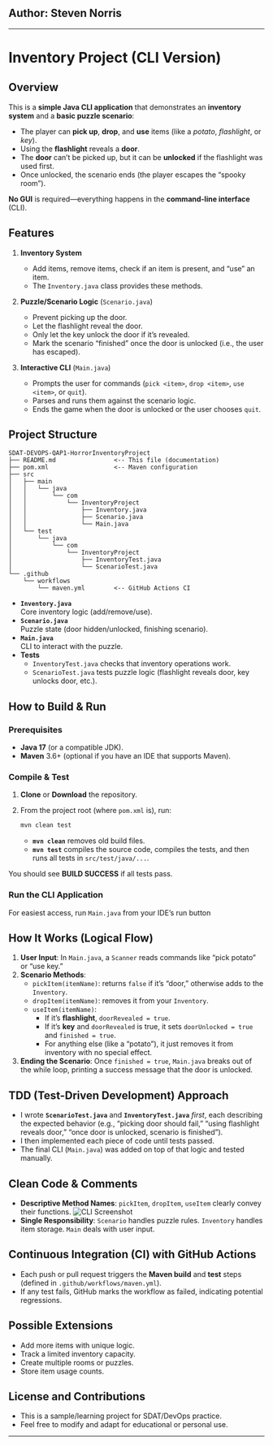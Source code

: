 
## Author: Steven Norris

---

# Inventory Project (CLI Version)

## Overview

This is a **simple Java CLI application** that demonstrates an **inventory system** and a **basic puzzle scenario**:

- The player can **pick up**, **drop**, and **use** items (like a *potato*, *flashlight*, or *key*).  
- Using the **flashlight** reveals a **door**.  
- The **door** can’t be picked up, but it can be **unlocked** if the flashlight was used first.  
- Once unlocked, the scenario ends (the player escapes the “spooky room”).

**No GUI** is required—everything happens in the **command-line interface** (CLI).  

## Features

1. **Inventory System**  
   - Add items, remove items, check if an item is present, and “use” an item.  
   - The `Inventory.java` class provides these methods.

2. **Puzzle/Scenario Logic** (`Scenario.java`)  
   - Prevent picking up the door.  
   - Let the flashlight reveal the door.  
   - Only let the key unlock the door if it’s revealed.  
   - Mark the scenario “finished” once the door is unlocked (i.e., the user has escaped).

3. **Interactive CLI** (`Main.java`)  
   - Prompts the user for commands (`pick <item>`, `drop <item>`, `use <item>`, or `quit`).  
   - Parses and runs them against the scenario logic.  
   - Ends the game when the door is unlocked or the user chooses `quit`.

## Project Structure


```
SDAT-DEVOPS-QAP1-HorrorInventoryProject
├── README.md                <-- This file (documentation)
├── pom.xml                  <-- Maven configuration
├── src
│   ├── main
│   │   └── java
│   │       └── com
│   │           └── InventoryProject
│   │               ├── Inventory.java
│   │               ├── Scenario.java
│   │               └── Main.java
│   └── test
│       └── java
│           └── com
│               └── InventoryProject
│                   ├── InventoryTest.java
│                   └── ScenarioTest.java
└── .github
    └── workflows
        └── maven.yml        <-- GitHub Actions CI
```

- **`Inventory.java`**  
  Core inventory logic (add/remove/use).  
- **`Scenario.java`**  
  Puzzle state (door hidden/unlocked, finishing scenario).  
- **`Main.java`**  
  CLI to interact with the puzzle.  
- **Tests**  
  - `InventoryTest.java` checks that inventory operations work.  
  - `ScenarioTest.java` tests puzzle logic (flashlight reveals door, key unlocks door, etc.).

## How to Build & Run

### Prerequisites
- **Java 17** (or a compatible JDK).  
- **Maven** 3.6+ (optional if you have an IDE that supports Maven).

### Compile & Test

1. **Clone** or **Download** the repository.  
2. From the project root (where `pom.xml` is), run:

   ```bash
   mvn clean test
   ```
   - **`mvn clean`** removes old build files.
   - **`mvn test`** compiles the source code, compiles the tests, and then runs all tests in `src/test/java/...`.

You should see **BUILD SUCCESS** if all tests pass.

### Run the CLI Application

For easiest access, run `Main.java` from your IDE’s run button

## How It Works (Logical Flow)

1. **User Input**: In `Main.java`, a `Scanner` reads commands like “pick potato” or “use key.”  
2. **Scenario Methods**: 
   - `pickItem(itemName)`: returns `false` if it’s “door,” otherwise adds to the `Inventory`.  
   - `dropItem(itemName)`: removes it from your `Inventory`.  
   - `useItem(itemName)`: 
     - If it’s **flashlight**, `doorRevealed = true`.  
     - If it’s **key** and `doorRevealed` is true, it sets `doorUnlocked = true` and `finished = true`.  
     - For anything else (like a “potato”), it just removes it from inventory with no special effect.  
3. **Ending the Scenario**: Once `finished = true`, `Main.java` breaks out of the while loop, printing a success message that the door is unlocked.  

## TDD (Test-Driven Development) Approach

- I wrote **`ScenarioTest.java`** and **`InventoryTest.java`** *first*, each describing the expected behavior (e.g., “picking door should fail,” “using flashlight reveals door,” “once door is unlocked, scenario is finished”).  
- I then implemented each piece of code until tests passed.  
- The final CLI (`Main.java`) was added on top of that logic and tested manually.

## Clean Code & Comments

- **Descriptive Method Names**: `pickItem`, `dropItem`, `useItem` clearly convey their functions.
  ![CLI Screenshot](docs/images/screenshot1.png) 
- **Single Responsibility**: `Scenario` handles puzzle rules. `Inventory` handles item storage. `Main` deals with user input.  

## Continuous Integration (CI) with GitHub Actions

- Each push or pull request triggers the **Maven build** and **test** steps (defined in `.github/workflows/maven.yml`).  
- If any test fails, GitHub marks the workflow as failed, indicating potential regressions.

## Possible Extensions

- Add more items with unique logic.  
- Track a limited inventory capacity.  
- Create multiple rooms or puzzles.  
- Store item usage counts.  


## License and Contributions

- This is a sample/learning project for SDAT/DevOps practice.  
- Feel free to modify and adapt for educational or personal use.  

---
